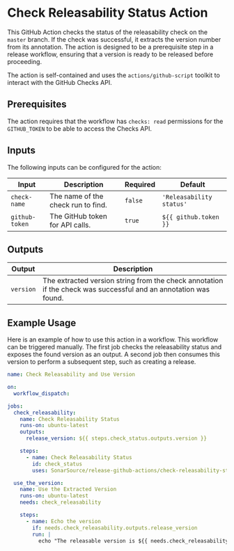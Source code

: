 # Check Releasability Status Action

This GitHub Action checks the status of the releasability check on the `master` branch. If the check was successful, it extracts the version number from its annotation. The action is designed to be a prerequisite step in a release workflow, ensuring that a version is ready to be released before proceeding.

The action is self-contained and uses the `actions/github-script` toolkit to interact with the GitHub Checks API.

## Prerequisites

The action requires that the workflow has `checks: read` permissions for the `GITHUB_TOKEN` to be able to access the Checks API.

## Inputs

The following inputs can be configured for the action:

| Input          | Description                        | Required | Default                  |
|----------------|------------------------------------|----------|--------------------------|
| `check-name`   | The name of the check run to find. | `false`  | `'Releasability status'` |
| `github-token` | The GitHub token for API calls.    | `true`   | `${{ github.token }}`    |

## Outputs

| Output    | Description                                                                                                     |
|-----------|-----------------------------------------------------------------------------------------------------------------|
| `version` | The extracted version string from the check annotation if the check was successful and an annotation was found. |

## Example Usage

Here is an example of how to use this action in a workflow. This workflow can be triggered manually. The first job checks the releasability status and exposes the found version as an output. A second job then consumes this version to perform a subsequent step, such as creating a release.

```yaml
name: Check Releasability and Use Version

on:
  workflow_dispatch:

jobs:
  check_releasability:
    name: Check Releasability Status
    runs-on: ubuntu-latest
    outputs:
      release_version: ${{ steps.check_status.outputs.version }}

    steps:
      - name: Check Releasability Status
        id: check_status
        uses: SonarSource/release-github-actions/check-releasability-status@master

  use_the_version:
    name: Use the Extracted Version
    runs-on: ubuntu-latest
    needs: check_releasability

    steps:
      - name: Echo the version
        if: needs.check_releasability.outputs.release_version
        run: |
          echo "The releasable version is ${{ needs.check_releasability.outputs.release_version }}"
